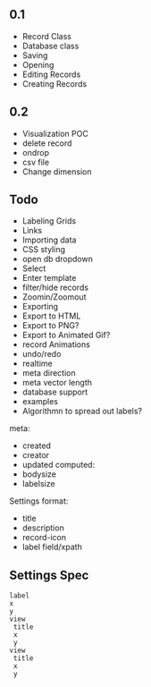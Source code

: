0.1
---
- Record Class
- Database class
- Saving
- Opening
- Editing Records
- Creating Records

0.2
---
- Visualization POC
- delete record
- ondrop
- csv file
- Change dimension

Todo
----
- Labeling Grids
- Links
- Importing data
- CSS styling
- open db dropdown
- Select
- Enter template
- filter/hide records
- Zoomin/Zoomout
- Exporting
- Export to HTML
- Export to PNG?
- Export to Animated Gif?
- record Animations
- undo/redo
- realtime
- meta direction
- meta vector length
- database support
- examples
- Algorithmn to spread out labels?



meta:
- created
- creator
- updated
computed:
- bodysize
- labelsize




Settings format:
- title
- description
- record-icon
- label field/xpath



Settings Spec
-------------
```
label
x
y
view
 title
 x
 y
view
 title
 x
 y
```

